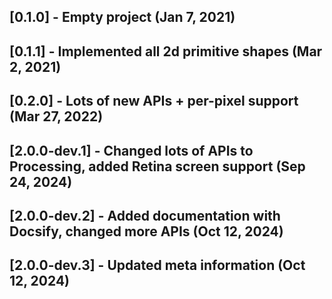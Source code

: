 ## [0.1.0] - Empty project (Jan 7, 2021)

## [0.1.1] - Implemented all 2d primitive shapes (Mar 2, 2021)

## [0.2.0] - Lots of new APIs + per-pixel support (Mar 27, 2022)

## [2.0.0-dev.1] - Changed lots of APIs to Processing, added Retina screen support (Sep 24, 2024)

## [2.0.0-dev.2] - Added documentation with Docsify, changed more APIs (Oct 12, 2024)

## [2.0.0-dev.3] - Updated meta information (Oct 12, 2024)